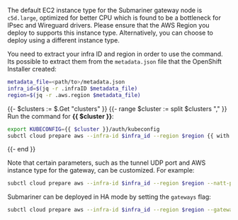 <!-- Hugo doesn't allow shortcodes in shortcodes, so use HTML -->
<div class="notices note">
<p>The default EC2 instance type for the Submariner gateway node is <code>c5d.large</code>,
optimized for better CPU which is found to be a bottleneck for IPsec and Wireguard drivers.
Please ensure that the AWS Region you deploy to supports this instance type.
Alternatively, you can choose to deploy using a different instance type.</p>
</div>

You need to extract your infra ID and region in order to use the command.
Its possible to extract them from the `metadata.json` file that the OpenShift Installer created:

```bash
metadata_file=<path/to>/metadata.json
infra_id=$(jq -r .infraID $metadata_file)
region=$(jq -r .aws.region $metadata_file)
```

{{- $clusters := $.Get "clusters" }}
{{- range $cluster := split $clusters "," }}
Run the command for **{{ $cluster }}**:

```bash
export KUBECONFIG={{ $cluster }}/auth/kubeconfig
subctl cloud prepare aws --infra-id $infra_id --region $region {{ with $.Get "nattPort" }}--natt-port {{.}}{{ end }}
```

{{- end }}

Note that certain parameters, such as the tunnel UDP port and AWS instance type for the gateway,
can be customized. For example:

```bash
subctl cloud prepare aws --infra-id $infra_id --region $region --natt-port 4501 --gateway-instance m4.xlarge
```

Submariner can be deployed in HA mode by setting the `gateways` flag:

```bash
subctl cloud prepare aws --infra-id $infra_id --region $region --gateways 3
```
